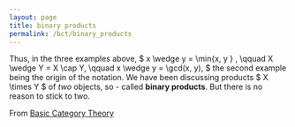 ```yaml
---
layout: page
title: binary products
permalink: /bct/binary_products
---
```

Thus, in the three examples above, $ x \wedge y = \min{x, y } , \qquad X \wedge Y = X \cap Y, \qquad x \wedge y = \gcd(x, y), $ the second example being the origin of the notation. We have been discussing products $ X \times Y $ of *two* objects, so - called **binary products**. But there is no reason to stick to two.


From [Basic Category Theory](https://mathgloss.github.io/MathGloss/bct.html)